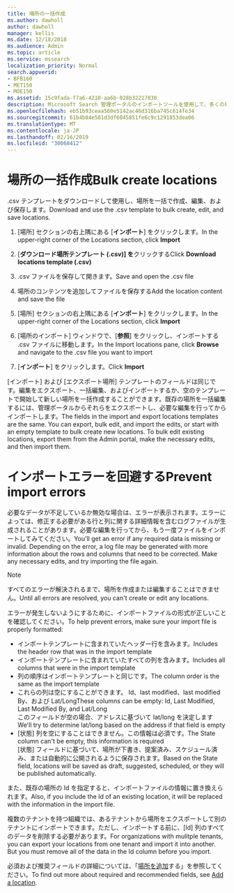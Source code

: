 ```yaml
---
title: 場所の一括作成
ms.author: dawholl
author: dawholl
manager: kellis
ms.date: 12/18/2018
ms.audience: Admin
ms.topic: article
ms.service: mssearch
localization_priority: Normal
search.appverid:
- BFB160
- MET150
- MOE150
ms.assetid: 15c9fada-f7a6-4210-aa6b-028b32217830
description: Microsoft Search 管理ポータルのインポートツールを使用して、多くの場所を一度に追加する
ms.openlocfilehash: eb51b93ceaa560e5142ac46d316ba745c614fe34
ms.sourcegitcommit: 61b4b84e581d3df6045851fe6c9c1291853dea06
ms.translationtype: MT
ms.contentlocale: ja-JP
ms.lasthandoff: 02/16/2019
ms.locfileid: "30068412"
---
```

# <a name="bulk-create-locations"></a><span data-ttu-id="89213-103">場所の一括作成</span><span class="sxs-lookup"><span data-stu-id="89213-103">Bulk create locations</span></span>

<span data-ttu-id="89213-104">.csv テンプレートをダウンロードして使用し、場所を一括で作成、編集、および保存します。</span><span class="sxs-lookup"><span data-stu-id="89213-104">Download and use the .csv template to bulk create, edit, and save locations.</span></span> 
  
1. <span data-ttu-id="89213-105">[場所] セクションの右上隅にある [**インポート**] をクリックします。</span><span class="sxs-lookup"><span data-stu-id="89213-105">In the upper-right corner of the Locations section, click **Import**</span></span>
    
2. <span data-ttu-id="89213-106">[**ダウンロード場所テンプレート (.csv)] を**クリックする</span><span class="sxs-lookup"><span data-stu-id="89213-106">Click **Download locations template (.csv)**</span></span>
    
3. <span data-ttu-id="89213-107">.csv ファイルを保存して開きます。</span><span class="sxs-lookup"><span data-stu-id="89213-107">Save and open the .csv file</span></span>
    
4. <span data-ttu-id="89213-108">場所のコンテンツを追加してファイルを保存する</span><span class="sxs-lookup"><span data-stu-id="89213-108">Add the location content and save the file</span></span>
    
5. <span data-ttu-id="89213-109">[場所] セクションの右上隅にある [**インポート**] をクリックします。</span><span class="sxs-lookup"><span data-stu-id="89213-109">In the upper-right corner of the Locations section, click **Import**</span></span>
    
6. <span data-ttu-id="89213-110">[場所のインポート] ウィンドウで、[**参照**] をクリックし、インポートする .csv ファイルに移動します。</span><span class="sxs-lookup"><span data-stu-id="89213-110">In the Import locations pane, click **Browse** and navigate to the .csv file you want to import</span></span> 
    
7. <span data-ttu-id="89213-111">[**インポート**] をクリックします。</span><span class="sxs-lookup"><span data-stu-id="89213-111">Click **Import**</span></span>

<span data-ttu-id="89213-p101">[インポート] および [エクスポート場所] テンプレートのフィールドは同じです。編集をエクスポート、一括編集、およびインポートするか、空のテンプレートで開始して新しい場所を一括作成することができます。既存の場所を一括編集するには、管理ポータルからそれらをエクスポートし、必要な編集を行ってからインポートします。</span><span class="sxs-lookup"><span data-stu-id="89213-p101">The fields in the import and export locations templates are the same. You can export, bulk edit, and import the edits, or start with an empty template to bulk create new locations. To bulk edit existing locations, export them from the Admin portal, make the necessary edits, and then import them.</span></span>

# <a name="prevent-import-errors"></a><span data-ttu-id="89213-115">インポートエラーを回避する</span><span class="sxs-lookup"><span data-stu-id="89213-115">Prevent import errors</span></span>  
<span data-ttu-id="89213-p102">必要なデータが不足しているか無効な場合は、エラーが表示されます。エラーによっては、修正する必要がある行と列に関する詳細情報を含むログファイルが生成されることがあります。必要な編集を行ってから、もう一度ファイルをインポートしてみてください。</span><span class="sxs-lookup"><span data-stu-id="89213-p102">You'll get an error if any required data is missing or invalid. Depending on the error, a log file may be generated with more information about the rows and columns that need to be corrected. Make any necessary edits, and try importing the file again.</span></span>
  
> [!NOTE]
> <span data-ttu-id="89213-119">すべてのエラーが解決されるまで、場所を作成または編集することはできません。</span><span class="sxs-lookup"><span data-stu-id="89213-119">Until all errors are resolved, you can't create or edit any locations.</span></span> 

<span data-ttu-id="89213-120">エラーが発生しないようにするために、インポートファイルの形式が正しいことを確認してください。</span><span class="sxs-lookup"><span data-stu-id="89213-120">To help prevent errors, make sure your import file is properly formatted:</span></span>
- <span data-ttu-id="89213-121">インポートテンプレートに含まれていたヘッダー行を含みます。</span><span class="sxs-lookup"><span data-stu-id="89213-121">Includes the header row that was in the import template</span></span>
- <span data-ttu-id="89213-122">インポートテンプレートに含まれていたすべての列を含みます。</span><span class="sxs-lookup"><span data-stu-id="89213-122">Includes all columns that were in the import template</span></span>
- <span data-ttu-id="89213-123">列の順序はインポートテンプレートと同じです。</span><span class="sxs-lookup"><span data-stu-id="89213-123">The column order is the same as the import template</span></span>
- <span data-ttu-id="89213-124">これらの列は空にすることができます。 Id、last modified、last modified By、および Lat/Long</span><span class="sxs-lookup"><span data-stu-id="89213-124">These columns can be empty: Id, Last Modified, Last Modified By, and Lat/Long</span></span>  
<span data-ttu-id="89213-125">このフィールドが空の場合、アドレスに基づいて lat/long を決定します</span><span class="sxs-lookup"><span data-stu-id="89213-125">We'll try to determine lat/long based on the address if that field is empty</span></span>
- <span data-ttu-id="89213-126">[状態] 列を空にすることはできません。この情報は必須です。</span><span class="sxs-lookup"><span data-stu-id="89213-126">The State column can't be empty, this information is required</span></span>  
<span data-ttu-id="89213-127">[状態] フィールドに基づいて、場所が下書き、提案済み、スケジュール済み、または自動的に公開されるように保存されます。</span><span class="sxs-lookup"><span data-stu-id="89213-127">Based on the State field, locations will be saved as draft, suggested, scheduled, or they will be published automatically.</span></span>

<span data-ttu-id="89213-128">また、既存の場所の Id を指定すると、インポートファイルの情報に置き換えられます。</span><span class="sxs-lookup"><span data-stu-id="89213-128">Also, if you include the Id of an existing location, it will be replaced with the information in the import file.</span></span>

<span data-ttu-id="89213-p103">複数のテナントを持つ組織では、あるテナントから場所をエクスポートして別のテナントにインポートできます。ただし、インポートする前に、[Id] 列のすべてのデータを削除する必要があります。</span><span class="sxs-lookup"><span data-stu-id="89213-p103">For organizations with mulitple tenants, you can export your locations from one tenant and import it into another. But you must remove all of the data in the Id column before you import.</span></span>
  
<span data-ttu-id="89213-131">必須および推奨フィールドの詳細については、「[場所を追加](add-a-location.md)する」を参照してください。</span><span class="sxs-lookup"><span data-stu-id="89213-131">To find out more about required and recommended fields, see [Add a location](add-a-location.md).</span></span>

  

